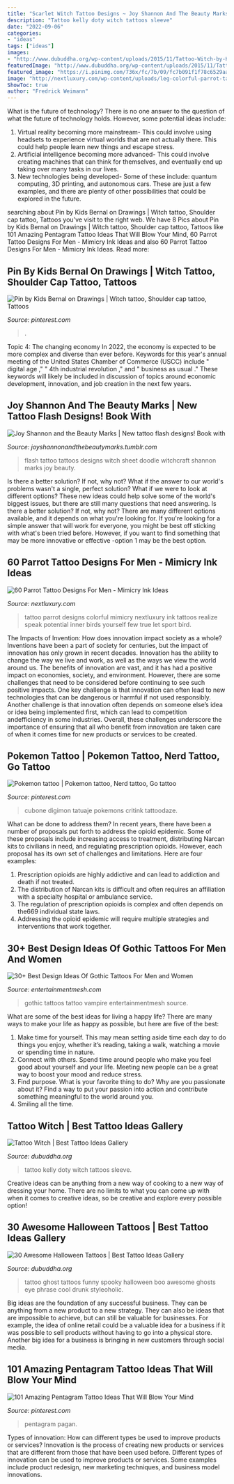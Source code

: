```yaml
---
title: "Scarlet Witch Tattoo Designs ~ Joy Shannon And The Beauty Marks"
description: "Tattoo kelly doty witch tattoos sleeve"
date: "2022-09-06"
categories:
- "ideas"
tags: ["ideas"]
images:
- "http://www.dubuddha.org/wp-content/uploads/2015/11/Tattoo-Witch-by-Kelly-Doty.jpg"
featuredImage: "http://www.dubuddha.org/wp-content/uploads/2015/11/Tattoo-Witch-by-Kelly-Doty.jpg"
featured_image: "https://i.pinimg.com/736x/fc/7b/09/fc7b091f1f78c6529aa604e46b8f7128.jpg"
image: "http://nextluxury.com/wp-content/uploads/leg-colorful-parrot-tattoo-design-on-man.jpg"
ShowToc: true
author: "Fredrick Weimann"
---
```



What is the future of technology?
There is no one answer to the question of what the future of technology holds. However, some potential ideas include: 

1. Virtual reality becoming more mainstream- This could involve using headsets to experience virtual worlds that are not actually there. This could help people learn new things and escape stress. 
2. Artificial intelligence becoming more advanced- This could involve creating machines that can think for themselves, and eventually end up taking over many tasks in our lives. 
3. New technologies being developed- Some of these include: quantum computing, 3D printing, and autonomous cars. These are just a few examples, and there are plenty of other possibilities that could be explored in the future.

	

		
searching about Pin by Kids Bernal on Drawings | Witch tattoo, Shoulder cap tattoo, Tattoos you've visit to the right web. We have 8 Pics about Pin by Kids Bernal on Drawings | Witch tattoo, Shoulder cap tattoo, Tattoos like 101 Amazing Pentagram Tattoo Ideas That Will Blow Your Mind, 60 Parrot Tattoo Designs For Men - Mimicry Ink Ideas and also 60 Parrot Tattoo Designs For Men - Mimicry Ink Ideas. Read more:
		
    
## Pin By Kids Bernal On Drawings | Witch Tattoo, Shoulder Cap Tattoo, Tattoos

<img loading=lazy src="https://i.pinimg.com/736x/db/23/da/db23da992dfee7672f42e8654722e7ae.jpg" onerror="this.onerror=null;this.src='https://tse2.mm.bing.net/th?id=OIP.4ruka1LzXr1tVqdZU5qPnQHaJ3&amp;pid=15.1';" alt="Pin by Kids Bernal on Drawings | Witch tattoo, Shoulder cap tattoo, Tattoos">

_Source: pinterest.com_

>. 

	

Topic 4: The changing economy
In 2022, the economy is expected to be more complex and diverse than ever before. Keywords for this year's annual meeting of the United States Chamber of Commerce (USCC) include " digital age ," " 4th industrial revolution ," and " business as usual ." 
These keywords will likely be included in discussion of topics around economic development, innovation, and job creation in the next few years.

    
## Joy Shannon And The Beauty Marks | New Tattoo Flash Designs! Book With

<img loading=lazy src="https://66.media.tumblr.com/32700b32262af03d1d1322fa99e537f0/tumblr_nluigkySMt1rpmdcco3_640.jpg" onerror="this.onerror=null;this.src='https://tse3.mm.bing.net/th?id=OIP.oTiqpA0rZXiqHzcPaimFvwHaJ3&amp;pid=15.1';" alt="Joy Shannon and the Beauty Marks | New tattoo flash designs! Book with">

_Source: joyshannonandthebeautymarks.tumblr.com_

>flash tattoo tattoos designs witch sheet doodle witchcraft shannon marks joy beauty. 

	

Is there a better solution? If not, why not?
What if the answer to our world's problems wasn't a single, perfect solution? What if we were to look at different options? These new ideas could help solve some of the world's biggest issues, but there are still many questions that need answering. Is there a better solution? If not, why not? There are many different options available, and it depends on what you're looking for. If you're looking for a simple answer that will work for everyone, you might be best off sticking with what's been tried before. However, if you want to find something that may be more innovative or effective -option 1 may be the best option.

    
## 60 Parrot Tattoo Designs For Men - Mimicry Ink Ideas

<img loading=lazy src="http://nextluxury.com/wp-content/uploads/leg-colorful-parrot-tattoo-design-on-man.jpg" onerror="this.onerror=null;this.src='https://tse4.mm.bing.net/th?id=OIP.L1U0cOXs8GGn_5JpPgAoTQAAAA&amp;pid=15.1';" alt="60 Parrot Tattoo Designs For Men - Mimicry Ink Ideas">

_Source: nextluxury.com_

>tattoo parrot designs colorful mimicry nextluxury ink tattoos realize speak potential inner birds yourself few true let sport bird. 

	

The Impacts of Invention: How does innovation impact society as a whole?
Inventions have been a part of society for centuries, but the impact of innovation has only grown in recent decades. Innovation has the ability to change the way we live and work, as well as the ways we view the world around us. The benefits of innovation are vast, and it has had a positive impact on economies, society, and environment. However, there are some challenges that need to be considered before continuing to see such positive impacts. One key challenge is that innovation can often lead to new technologies that can be dangerous or harmful if not used responsibly. Another challenge is that innovation often depends on someone else’s idea or idea being implemented first, which can lead to competition andefficiency in some industries. Overall, these challenges underscore the importance of ensuring that all who benefit from innovation are taken care of when it comes time for new products or services to be created.

    
## Pokemon Tattoo | Pokemon Tattoo, Nerd Tattoo, Go Tattoo

<img loading=lazy src="https://i.pinimg.com/736x/07/19/8c/07198c7c7eb437c2b56af05fef0d2b22--anime-tattoos-nerd-tattoos.jpg" onerror="this.onerror=null;this.src='https://tse3.mm.bing.net/th?id=OIP.TeBJq9q02RitAGg2q7bOlAHaJ4&amp;pid=15.1';" alt="Pokemon tattoo | Pokemon tattoo, Nerd tattoo, Go tattoo">

_Source: pinterest.com_

>cubone digimon tatuaje pokemons critink tattoodaze. 

	

What can be done to address them?
In recent years, there have been a number of proposals put forth to address the opioid epidemic. Some of these proposals include increasing access to treatment, distributing Narcan kits to civilians in need, and regulating prescription opioids. However, each proposal has its own set of challenges and limitations. Here are four examples:
1) Prescription opioids are highly addictive and can lead to addiction and death if not treated. 
2) The distribution of Narcan kits is difficult and often requires an affiliation with a specialty hospital or ambulance service. 
3) The regulation of prescription opioids is complex and often depends on the669 individual state laws. 
4) Addressing the opioid epidemic will require multiple strategies and interventions that work together.

    
## 30+ Best Design Ideas Of Gothic Tattoos For Men And Women

<img loading=lazy src="https://i0.wp.com/entertainmentmesh.com/wp-content/uploads/2015/09/Gothic-Vampire-Ankh-tattoo.jpg" onerror="this.onerror=null;this.src='https://tse4.mm.bing.net/th?id=OIP.CxeYev8BUrs9VowbNcagUgHaJ4&amp;pid=15.1';" alt="30+ Best Design Ideas Of Gothic Tattoos For Men and Women">

_Source: entertainmentmesh.com_

>gothic tattoos tattoo vampire entertainmentmesh source. 

	

What are some of the best ideas for living a happy life?
There are many ways to make your life as happy as possible, but here are five of the best: 
1. Make time for yourself. This may mean setting aside time each day to do things you enjoy, whether it’s reading, taking a walk, watching a movie or spending time in nature. 
2. Connect with others. Spend time around people who make you feel good about yourself and your life. Meeting new people can be a great way to boost your mood and reduce stress. 
3. Find purpose. What is your favorite thing to do? Why are you passionate about it? Find a way to put your passion into action and contribute something meaningful to the world around you. 
4. Smiling all the time.

    
## Tattoo Witch | Best Tattoo Ideas Gallery

<img loading=lazy src="http://www.dubuddha.org/wp-content/uploads/2015/11/Tattoo-Witch-by-Kelly-Doty.jpg" onerror="this.onerror=null;this.src='https://tse1.mm.bing.net/th?id=OIP.vqWdrRvBSr6sXKo0TW2OCAHaHa&amp;pid=15.1';" alt="Tattoo Witch | Best Tattoo Ideas Gallery">

_Source: dubuddha.org_

>tattoo kelly doty witch tattoos sleeve. 

	

Creative ideas can be anything from a new way of cooking to a new way of dressing your home. There are no limits to what you can come up with when it comes to creative ideas, so be creative and explore every possible option!

    
## 30 Awesome Halloween Tattoos | Best Tattoo Ideas Gallery

<img loading=lazy src="http://www.dubuddha.org/wp-content/uploads/2015/10/thirteen_tattoos0130-e1446295930651.jpg" onerror="this.onerror=null;this.src='https://tse4.mm.bing.net/th?id=OIP.FlKQZxTvv4FOG706LtSoowHaHa&amp;pid=15.1';" alt="30 Awesome Halloween Tattoos | Best Tattoo Ideas Gallery">

_Source: dubuddha.org_

>tattoo ghost tattoos funny spooky halloween boo awesome ghosts eye phrase cool drunk styleoholic. 

	

Big ideas are the foundation of any successful business. They can be anything from a new product to a new strategy. They can also be ideas that are impossible to achieve, but can still be valuable for businesses. For example, the idea of online retail could be a valuable idea for a business if it was possible to sell products without having to go into a physical store. Another big idea for a business is bringing in new customers through social media.

    
## 101 Amazing Pentagram Tattoo Ideas That Will Blow Your Mind

<img loading=lazy src="https://i.pinimg.com/736x/fc/7b/09/fc7b091f1f78c6529aa604e46b8f7128.jpg" onerror="this.onerror=null;this.src='https://tse2.mm.bing.net/th?id=OIP.SDR2WpNsQ4r8331nu2_REgHaJQ&amp;pid=15.1';" alt="101 Amazing Pentagram Tattoo Ideas That Will Blow Your Mind">

_Source: pinterest.com_

>pentagram pagan. 

	

Types of innovation: How can different types be used to improve products or services?
Innovation is the process of creating new products or services that are different from those that have been used before. Different types of innovation can be used to improve products or services. Some examples include product redesign, new marketing techniques, and business model innovations.

